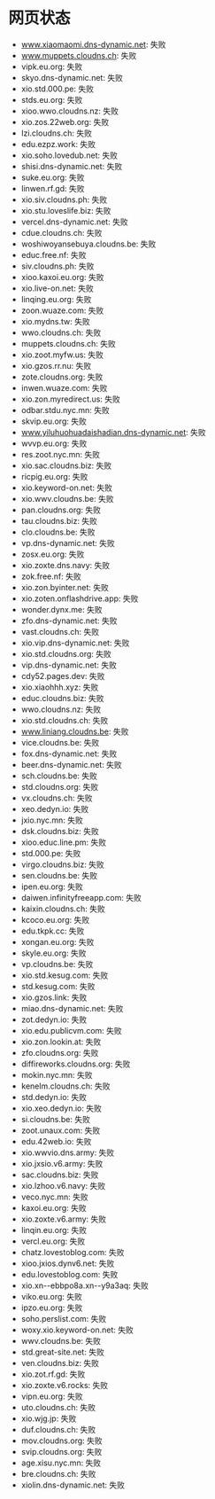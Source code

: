 # 网页状态
- www.xiaomaomi.dns-dynamic.net: 失败
- www.muppets.cloudns.ch: 失败
- vipk.eu.org: 失败
- skyo.dns-dynamic.net: 失败
- xio.std.000.pe: 失败
- stds.eu.org: 失败
- xioo.wwo.cloudns.nz: 失败
- xio.zos.22web.org: 失败
- lzi.cloudns.ch: 失败
- edu.ezpz.work: 失败
- xio.soho.lovedub.net: 失败
- shisi.dns-dynamic.net: 失败
- suke.eu.org: 失败
- linwen.rf.gd: 失败
- xio.siv.cloudns.ph: 失败
- xio.stu.loveslife.biz: 失败
- vercel.dns-dynamic.net: 失败
- cdue.cloudns.ch: 失败
- woshiwoyansebuya.cloudns.be: 失败
- educ.free.nf: 失败
- siv.cloudns.ph: 失败
- xioo.kaxoi.eu.org: 失败
- xio.live-on.net: 失败
- linqing.eu.org: 失败
- zoon.wuaze.com: 失败
- xio.mydns.tw: 失败
- wwo.cloudns.ch: 失败
- muppets.cloudns.ch: 失败
- xio.zoot.myfw.us: 失败
- xio.gzos.rr.nu: 失败
- zote.cloudns.org: 失败
- inwen.wuaze.com: 失败
- xio.zon.myredirect.us: 失败
- odbar.stdu.nyc.mn: 失败
- skvip.eu.org: 失败
- www.yiluhuohuadaishadian.dns-dynamic.net: 失败
- wvvp.eu.org: 失败
- res.zoot.nyc.mn: 失败
- xio.sac.cloudns.biz: 失败
- ricpig.eu.org: 失败
- xio.keyword-on.net: 失败
- xio.wwv.cloudns.be: 失败
- pan.cloudns.org: 失败
- tau.cloudns.biz: 失败
- clo.cloudns.be: 失败
- vp.dns-dynamic.net: 失败
- zosx.eu.org: 失败
- xio.zoxte.dns.navy: 失败
- zok.free.nf: 失败
- xio.zon.byinter.net: 失败
- xio.zoten.onflashdrive.app: 失败
- wonder.dynx.me: 失败
- zfo.dns-dynamic.net: 失败
- vast.cloudns.ch: 失败
- xio.vip.dns-dynamic.net: 失败
- xio.std.cloudns.org: 失败
- vip.dns-dynamic.net: 失败
- cdy52.pages.dev: 失败
- xio.xiaohhh.xyz: 失败
- educ.cloudns.biz: 失败
- wwo.cloudns.nz: 失败
- xio.std.cloudns.ch: 失败
- www.liniang.cloudns.be: 失败
- vice.cloudns.be: 失败
- fox.dns-dynamic.net: 失败
- beer.dns-dynamic.net: 失败
- sch.cloudns.be: 失败
- std.cloudns.org: 失败
- vx.cloudns.ch: 失败
- xeo.dedyn.io: 失败
- jxio.nyc.mn: 失败
- dsk.cloudns.biz: 失败
- xioo.educ.line.pm: 失败
- std.000.pe: 失败
- virgo.cloudns.biz: 失败
- sen.cloudns.be: 失败
- ipen.eu.org: 失败
- daiwen.infinityfreeapp.com: 失败
- kaixin.cloudns.ch: 失败
- kcoco.eu.org: 失败
- edu.tkpk.cc: 失败
- xongan.eu.org: 失败
- skyle.eu.org: 失败
- vp.cloudns.be: 失败
- xio.std.kesug.com: 失败
- std.kesug.com: 失败
- xio.gzos.link: 失败
- miao.dns-dynamic.net: 失败
- zot.dedyn.io: 失败
- xio.edu.publicvm.com: 失败
- xio.zon.lookin.at: 失败
- zfo.cloudns.org: 失败
- diffireworks.cloudns.org: 失败
- mokin.nyc.mn: 失败
- kenelm.cloudns.ch: 失败
- std.dedyn.io: 失败
- xio.xeo.dedyn.io: 失败
- si.cloudns.be: 失败
- zoot.unaux.com: 失败
- edu.42web.io: 失败
- xio.wwvio.dns.army: 失败
- xio.jxsio.v6.army: 失败
- sac.cloudns.biz: 失败
- xio.lzhoo.v6.navy: 失败
- veco.nyc.mn: 失败
- kaxoi.eu.org: 失败
- xio.zoxte.v6.army: 失败
- linqin.eu.org: 失败
- vercl.eu.org: 失败
- chatz.lovestoblog.com: 失败
- xioo.jxios.dynv6.net: 失败
- edu.lovestoblog.com: 失败
- xio.xn--ebbpo8a.xn--y9a3aq: 失败
- viko.eu.org: 失败
- ipzo.eu.org: 失败
- soho.perslist.com: 失败
- woxy.xio.keyword-on.net: 失败
- wwv.cloudns.be: 失败
- std.great-site.net: 失败
- ven.cloudns.biz: 失败
- xio.zot.rf.gd: 失败
- xio.zoxte.v6.rocks: 失败
- vipn.eu.org: 失败
- uto.cloudns.ch: 失败
- xio.wjg.jp: 失败
- duf.cloudns.ch: 失败
- mov.cloudns.org: 失败
- svip.cloudns.org: 失败
- age.xisu.nyc.mn: 失败
- bre.cloudns.ch: 失败
- xiolin.dns-dynamic.net: 失败
